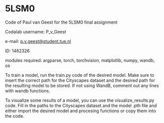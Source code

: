 # 5LSM0

Code of Paul van Geest for the 5LSM0 final assignment

Codalab username: P_v_Geest

e-mail: p.v.geest@student.tue.nl

ID: 1462326

modules required: argparse, torch, torchvision, matplotlib, numpy, wandb, os

To train a model, run the train.py code of the desired model. Make sure to insert the correct path for the Cityscapes dataset and the desired path for the resulting model to be stored. If not using WandB, comment out any lines with wandb functions.

To visualize some results of a model, you can use the visualize_results.py code. Fill in the paths to the Cityscapes dataset and the model .pth file and either import the desired model and procesing functions or copy them into the code.
